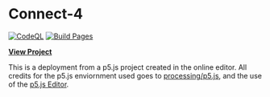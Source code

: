 # Connect-4


[![CodeQL](https://github.com/LittleTealeaf/GDD-140-Connect-Four/actions/workflows/codeql-analysis.yml/badge.svg)](https://github.com/LittleTealeaf/GDD-140-Connect-Four/actions/workflows/codeql-analysis.yml) [![Build Pages](https://github.com/LittleTealeaf/GDD-140-Connect-Four/actions/workflows/github-pages.yml/badge.svg)](https://github.com/LittleTealeaf/GDD-140-Connect-Four/actions/workflows/github-pages.yml)

[**View Project**](https://littletealeaf.github.io/GDD-140-Connect-Four/)

This is a deployment from a p5.js project created in the online editor. All credits for the p5.js enviornment used goes to [processing/p5.js](https://github.com/processing/p5.js), and the use of the [p5.js Editor](https://editor.p5js.org/).
